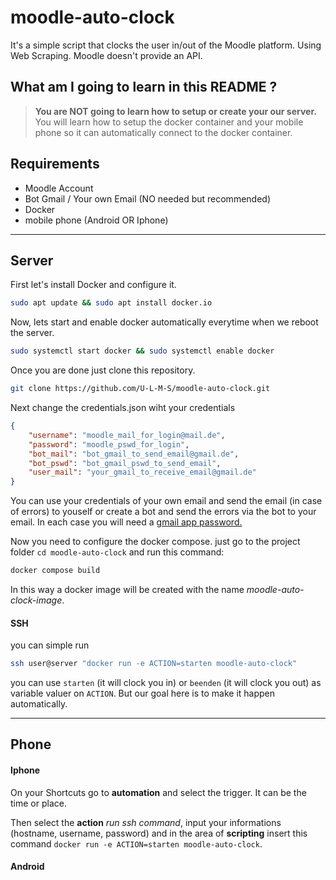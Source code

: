# moodle-auto-clock

It's a simple script that clocks the user in/out of the Moodle platform. Using Web Scraping. Moodle doesn't provide an API.

## What am I going to learn in this README ?
> **You are NOT going to learn how to setup or create your our server.**
You will learn how to setup the docker container and your mobile phone so it can automatically connect to the docker container.

## Requirements
- Moodle Account
- Bot Gmail / Your own Email (NO needed but recommended)
- Docker
- mobile phone (Android OR Iphone)

___

## Server
First let's install Docker and configure it.
```sh
sudo apt update && sudo apt install docker.io
```
Now, lets start and enable docker automatically everytime when we reboot the server.
```sh
sudo systemctl start docker && sudo systemctl enable docker
```
Once you are done just clone this repository.
```sh
git clone https://github.com/U-L-M-S/moodle-auto-clock.git
```
Next change the credentials.json wiht your credentials

```json
{
    "username": "moodle_mail_for_login@mail.de",
    "password": "moodle_pswd_for_login",
    "bot_mail": "bot_gmail_to_send_email@gmail.de",
    "bot_pswd": "bot_gmail_pswd_to_send_email",
    "user_mail": "your_gmail_to_receive_email@gmail.de"
}
```
You can use your credentials of your own email and send the email (in case of errors) to youself or create a bot and send the errors via the bot to your email. In each case you will need a [gmail app password.](https://accounts.google.com/v3/signin/identifier?continue=https%3A%2F%2Fmyaccount.google.com%2Fapppasswords&followup=https%3A%2F%2Fmyaccount.google.com%2Fapppasswords&ifkv=ARZ0qKLgAZL4X5K5J9YlzJWF1WX5iBQSiR26PGBK__-qiL8W4wBWXeIzu8M7OBXkSaZFJ4A0x7--IQ&osid=1&passive=1209600&rart=ANgoxccWtu49xcTR9O_jbYe2oE81ij-AfRR1Hgdf9nc8NKT8VoCeQBNklnQHOdngZJzYwNIIdpX0X3X4DBljU0epmrun6EeSL3zy0NL_HTlmR0BYALO9_Yg&service=accountsettings&flowName=GlifWebSignIn&flowEntry=ServiceLogin&dsh=S1828806382%3A1710924453785456&theme=glif&ddm=0)

Now you need to configure the docker compose.
just go to the project folder `cd moodle-auto-clock` and run this command:
```sh
docker compose build
```
In this way a docker image will be created with the name *moodle-auto-clock-image*.

#### SSH
you can simple run 
```sh
ssh user@server "docker run -e ACTION=starten moodle-auto-clock"
```
you can use `starten` (it will clock you in) or `beenden` (it will clock you out) as variable valuer on `ACTION`. But our goal here is to make it happen automatically.

___

## Phone
#### Iphone
On your Shortcuts go to **automation** and select the trigger. It can be the time or place.

Then select the **action** *run ssh command*, input your informations (hostname, username, password) and in the area of **scripting** insert this command `docker run -e ACTION=starten moodle-auto-clock`.

#### Android